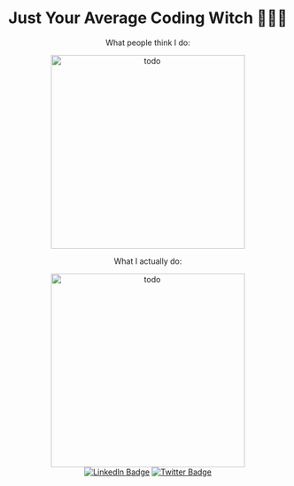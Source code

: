 <div align=center> 
 <h1>Just Your Average Coding Witch 👩‍💻✨</h1>

<div>
 <p>
  What people think I do:
 </p>
  <img src="https://user-images.githubusercontent.com/20408713/204510557-e2be2e73-65b5-4c8f-9f82-8669230cff90.jpg" alt="todo" width="350"/>
</div>
<div>
 <p>
  What I actually do:
 </p>
  <img src="https://user-images.githubusercontent.com/20408713/204510758-1fbf8024-8962-4be1-b57e-9ef29a233441.jpg" alt="todo" width="350"/>
</div>
<div>
<a href="https://www.linkedin.com/in/michelle-tan-74735a82/"><img src="https://img.shields.io/badge/LinkedIn-0077B5?style=for-the-badge&logo=linkedin&logoColor=white" alt="LinkedIn Badge"></a> 
<a href="https://twitter.com/mishmashtan"><img src="https://img.shields.io/badge/Twitter-1DA1F2?style=for-the-badge&logo=twitter&logoColor=white" alt="Twitter Badge"></a> 
 </div>

<!--
**mish-tan/mish-tan** is a ✨ _special_ ✨ repository because its `README.md` (this file) appears on your GitHub profile.

Here are some ideas to get you started:

- 🔭 I’m currently working on ...
- 🌱 I’m currently learning ...
- 👯 I’m looking to collaborate on ...
- 🤔 I’m looking for help with ...
- 💬 Ask me about ...
- 📫 How to reach me: ...
- 😄 Pronouns: ...
- ⚡ Fun fact: ...
-->
 
 </div>
